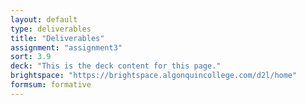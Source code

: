 ```yaml
---
layout: default
type: deliverables
title: "Deliverables"
assignment: "assignment3"
sort: 3.9
deck: "This is the deck content for this page."
brightspace: "https://brightspace.algonquincollege.com/d2l/home"
formsum: formative
---
```

